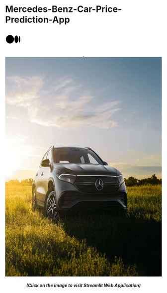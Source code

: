 # Mercedes-Benz-Car-Price-Prediction-App  

<p align="left">
  <a href = "https://medium.datadriveninvestor.com/develop-and-deploy-streamlit-app-which-predicts-mercedes-benz-car-prices-on-heroku-platform-ffc783c05d96"><img height="50" width="50"src="https://github.com/Wyverical/Wyverical/blob/main/medium.PNG"/></a>
</p>

[<p align="center">&nbsp;<img align="center" height="706" width="704" src="https://github.com/Wyverical/Mercedes-Benz-Car-Price-Prediction-App/blob/main/streamlitapp.gif" width="30"/>]([https://mbcpp-app.herokuapp.com/](https://mbcpp-app.herokuapp.com/))
 

<h5 align="center"> (Click on the image to visit  Streamlit Web Application)</h5>
